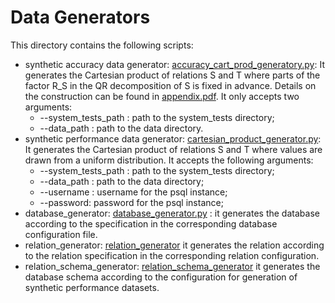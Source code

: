 Data Generators
==================

This directory contains the following scripts:

- synthetic accuracy data generator: [accuracy_cart_prod_generatory.py](accuracy_cart_prod_generator.py): It generates the Cartesian product of relations S and T where parts of the factor R_S in the QR decomposition of S is fixed in advance. Details on the construction can be found in [appendix.pdf](appendix.pdf). It only accepts two arguments:
    - --system_tests_path : path to the system_tests directory;
    - --data_path : path to the data directory.
- synthetic performance data generator: [cartesian_product_generator.py](cartesian_product_generator): It generates the Cartesian product of relations S and T where values are drawn from a uniform distribution. It accepts the following arguments:
    - --system_tests_path : path to the system_tests directory;
    - --data_path : path to the data directory;
    - --username : username for the psql instance;
    - --password: password for the psql instance;
- database_generator: [database_generator.py](database_generator.py) : it generates the database according to the specification in the corresponding database configuration file.
- relation_generator: [relation_generator](relation_generator.py) it generates the relation according to the relation specification in the corresponding relation configuration.
- relation_schema_generator: [relation_schema_generator](relation_schema_generator.py) it generates the database schema according to the configuration for generation of synthetic performance datasets.